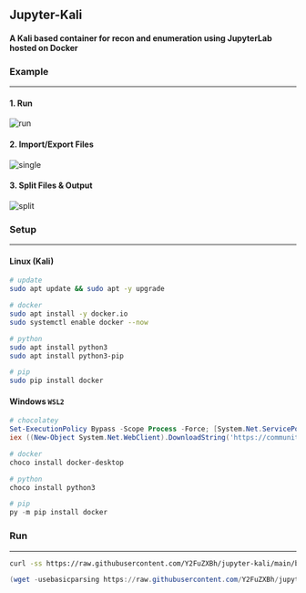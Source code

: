 ## Jupyter-Kali
#### A Kali based container for recon and enumeration using JupyterLab hosted on Docker

### Example
---
#### 1. Run
![run](https://user-images.githubusercontent.com/88941079/230677316-c7a1f87e-7640-477b-863b-8d27d3f196b8.png)

#### 2. Import/Export Files
![single](https://user-images.githubusercontent.com/88941079/230676823-3d129680-f9d8-49c9-b43b-f4547542d9c7.png)

#### 3. Split Files & Output
![split](https://user-images.githubusercontent.com/88941079/230676835-1e54eb90-0717-47cc-904b-6b5e6ef120bd.png)

### Setup
---
#### Linux (Kali)
```bash
# update
sudo apt update && sudo apt -y upgrade

# docker
sudo apt install -y docker.io
sudo systemctl enable docker --now

# python
sudo apt install python3
sudo apt install python3-pip

# pip
sudo pip install docker
```

#### Windows `WSL2`
```powershell
# chocolatey
Set-ExecutionPolicy Bypass -Scope Process -Force; [System.Net.ServicePointManager]::SecurityProtocol = [System.Net.ServicePointManager]::SecurityProtocol -bor 3072
iex ((New-Object System.Net.WebClient).DownloadString('https://community.chocolatey.org/install.ps1'))

# docker
choco install docker-desktop

# python
choco install python3

# pip
py -m pip install docker
```

### Run
---
```bash
curl -ss https://raw.githubusercontent.com/Y2FuZXBh/jupyter-kali/main/build.py | sudo python3 -
```
```powershell
(wget -usebasicparsing https://raw.githubusercontent.com/Y2FuZXBh/jupyter-kali/main/build.py).content | python -
```
